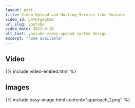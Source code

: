 ```yaml
---
layout: post
title: Video Upload and Hosting Service like Youtube
video_id: ghYbFgeqXa0
url_slug: youtube
video_date: 2022-9-18
alt_text: youtube video upload system design
excerpt: "none available"
---
```



## Video

{% include video-embed.html %}


## Images

{% include easy-image.html content="approach_1.png" %}

